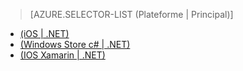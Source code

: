 ﻿> [AZURE.SELECTOR-LIST (Plateforme | Principal)]
- [(iOS | .NET)](/en-us/documentation/articles/mobile-services-dotnet-backend-ios-adal-sso-authentication/)
- [(Windows Store c# | .NET)](/en-us/documentation/articles/mobile-services-windows-store-dotnet-adal-sso-authentication/)
- [(IOS Xamarin | .NET)](/en-us/documentation/articles/mobile-services-dotnet-backend-xamarin-ios-adal-sso-authentication/)<!--HONumber=41-->
